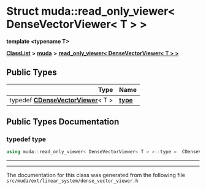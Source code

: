 

# Struct muda::read\_only\_viewer&lt; DenseVectorViewer&lt; T &gt; &gt;

**template &lt;typename T&gt;**



[**ClassList**](annotated.md) **>** [**muda**](namespacemuda.md) **>** [**read\_only\_viewer&lt; DenseVectorViewer&lt; T &gt; &gt;**](structmuda_1_1read__only__viewer_3_01_dense_vector_viewer_3_01_t_01_4_01_4.md)






















## Public Types

| Type | Name |
| ---: | :--- |
| typedef [**CDenseVectorViewer**](classmuda_1_1_c_dense_vector_viewer.md)&lt; T &gt; | [**type**](#typedef-type)  <br> |
















































## Public Types Documentation




### typedef type 

```C++
using muda::read_only_viewer< DenseVectorViewer< T > >::type =  CDenseVectorViewer<T>;
```




<hr>

------------------------------
The documentation for this class was generated from the following file `src/muda/ext/linear_system/dense_vector_viewer.h`

